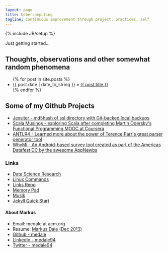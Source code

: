 ```yaml
---
layout: page
title: Uebercomputing
tagline: Continuous improvement through project, practices, self
---
```

{% include JB/setup %}

Just getting started...
    
## Thoughts, observations and other somewhat random phenomena

<ul class="posts">
  {% for post in site.posts %}
    <li><span>{{ post.date | date_to_string }}</span> &raquo; <a href="{{ BASE_PATH }}{{ post.url }}">{{ post.title }}</a></li>
  {% endfor %}
</ul>

## Some of my Github Projects
* [Jexsiter - md5hash of ssl directory with Git-backed local backups](https://github.com/medale/JexSiter)
* [Scala Musings - exploring Scala after completing Martin Odersky's Functional Programming MOOC at Coursera](https://github.com/medale/scala-musings)
* [ANTLR4 - Learned more about the power of Terence Parr's great parser generator tool](https://github.com/medale/antlr4-experiments)
* [WhyMi - An Android-based survey tool created as part of the Americas Datafest DC by the awesome AppNewbs](https://github.com/medale/WhyMi)

### Links
* [Data Science Research](/dataScience.html)
* [Linux Commands](/linuxCommands.html)
* [Links Repo](/links.html)
* [Memory Pad](/memory.html)
* [Musik](/musik/musik.html)
* [Jekyll Quick Start](http://jekyllbootstrap.com/usage/jekyll-quick-start.html)

#### About Markus

* Email: medale at acm.org
* Resume: [Markus Dale (Dec 2013)](/MarkusDale.html)
* [Github - medale](http://github.com/medale/)
* [LinkedIn - medale94](http://www.linkedin.com/in/medale94)
* [Twitter - medale94](http://twitter.com/medale94)
